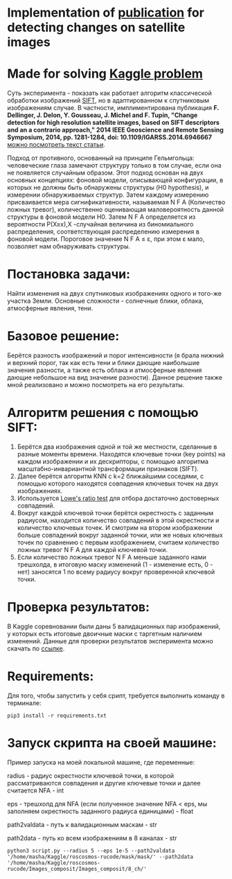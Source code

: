 # Implementation of [publication](https://ieeexplore.ieee.org/document/6946667) for detecting changes on satellite images

# Made for solving [Kaggle problem](https://www.kaggle.com/c/roscosmos-rucode/overview)

Суть эксперимента - показать как работает алгоритм классической обработки изображений [SIFT](https://ru.wikipedia.org/wiki/%D0%9C%D0%B0%D1%81%D1%88%D1%82%D0%B0%D0%B1%D0%BD%D0%BE-%D0%B8%D0%BD%D0%B2%D0%B0%D1%80%D0%B8%D0%B0%D0%BD%D1%82%D0%BD%D0%B0%D1%8F_%D1%82%D1%80%D0%B0%D0%BD%D1%81%D1%84%D0%BE%D1%80%D0%BC%D0%B0%D1%86%D0%B8%D1%8F_%D0%BF%D1%80%D0%B8%D0%B7%D0%BD%D0%B0%D0%BA%D0%BE%D0%B2), но в адаптированном к спутниковым изображениям случае. В частности, имплиментирована публикация **F. Dellinger, J. Delon, Y. Gousseau, J. Michel and F. Tupin, "Change detection for high resolution satellite images, based on SIFT descriptors and an a contrario approach," 2014 IEEE Geoscience and Remote Sensing Symposium, 2014, pp. 1281-1284, doi: 10.1109/IGARSS.2014.6946667** [можно посмотреть текст статьи](https://hal.archives-ouvertes.fr/hal-01059366/document). 

Подход от противного, основанный на принципе Гельмгольца: человеческие глаза замечают структуру только в том случае, если она не появляется случайным образом. Этот подход основан на двух основных концепциях: фоновой модели, описывающей конфигурации, в которых не должны быть обнаружены структуры (H0 hypothesis), и измерении обнаруживаемых структур. Затем каждому измерению присваивается мера сигнификативности, называемая N F A (Количество ложных тревог), количественно оценивающая маловероятность данной структуры в фоновой модели H0. Затем N F A определяется из вероятности P(X≥x),X -случайная величина из биномиального распределения, соответствующая распределению измерения в фоновой модели. Пороговое значение N F A ≤ ε, при этом ε мало, позволяет нам обнаруживать структуры.

# **Постановка задачи**:

Найти изменения на двух спутниковых изображениях одного и того-же участка Земли. Основные сложности - солнечные блики, облака, атмосферные явления, тени. 

# **Базовое решение**:

Берётся разность изображений и порог интенсивности (я брала нижний и верхний порог, так как есть тени и блики дающие наибольшие значения разности, а также есть облака и атмосферные явления дающие небольшое на вид значение разности). Данное решение также мной реализовано и можно посмотреть на его результаты.

# **Алгоритм решения с помощью SIFT**:

1. Берётся два изображения одной и той же местности, сделанные в разные моменты времени. Находятся ключевые точки (key points) на каждом изображении и их дескрипторы, с помощью алгоритма масштабно-инвариантной трансформации признаков (SIFT).
2. Далее берётся алгоритм KNN с k=2 ближайшими соседями, с помощью которого находятся совпадения ключевых точек на двух изображениях.
3. Используется [Lowe's ratio test](https://stackoverflow.com/questions/51197091/how-does-the-lowes-ratio-test-work) для отбора достаточно достоверных совпадений.
4. Вокруг каждой ключевой точки берётся окрестность с заданным радиусом, находится количество совпадений в этой окрестности и количество ключевых точек. И смотрим на втором изображении больше совпадений вокруг заданной точки, или же новых ключевых точек по сравнению с первым  изображением, считаем количество ложных тревог N F A для каждой ключевой точки.
5. Если количество ложных тревог N F A меньше заданного нами трешхолда, в итоговую маску изменений (1 - изменение есть, 0 - нет) заносятся 1 по всему радиусу вокруг проверенной ключевой точки.

# **Проверка результатов**:

В Kaggle соревновании были даны 5 валидационных пар изображений, у которых есть итоговые двоичные маски с таргетным наличием изменений. Данные для проверки результатов эксперимента можно скачать по [ссылке](https://www.kaggle.com/c/roscosmos-rucode/data).

# Requirements:

Для того, чтобы запустить у себя срипт, требуется выполнить команду в терминале:

``` pip3 install -r requirements.txt ```

# Запуск скрипта на своей машине:

Пример запуска на моей локальной машине, где переменные:

radius - радиус окрестности ключевой точки, в которой рассматриваются совпадения и другие ключевые точки и далее считается NFA - int

eps - трешхолд для NFA (если полученное значение NFA < eps, мы заполняем окрестность заданного радиуса единицами) - float

path2valdata - путь к валидационным маскам - str

path2data - путь ко всем изображениям в 8 каналах - str

``` python3 script.py --radius 5 --eps 1e-5 --path2valdata '/home/masha/Kaggle/roscosmos-rucode/mask/mask/' --path2data '/home/masha/Kaggle/roscosmos-rucode/Images_composit/Images_composit/8_ch/' ```
